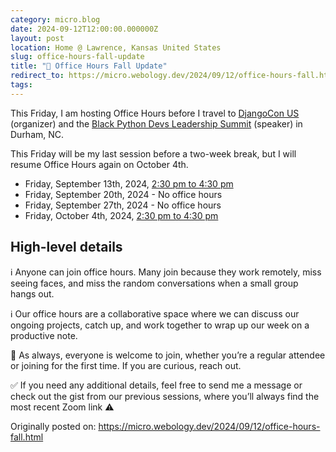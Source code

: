 ```yaml
---
category: micro.blog
date: 2024-09-12T12:00:00.000000Z
layout: post
location: Home @ Lawrence, Kansas United States
slug: office-hours-fall-update
title: "📅 Office Hours Fall Update"
redirect_to: https://micro.webology.dev/2024/09/12/office-hours-fall.html
tags:
---
```


This Friday, I am hosting Office Hours before I travel to [DjangoCon US](https://2024.djangocon.us) (organizer) and the [Black Python Devs Leadership Summit](https://blackpythondevs.com/leadership-summit-2024/) (speaker) in Durham, NC.

This Friday will be my last session before a two-week break, but I will resume Office Hours again on October 4th.

- Friday, September 13th, 2024, [2:30 pm to 4:30 pm](https://time.is/0230PM_13_September_2024_in_CT?Jeff%27s_Office_Hours)
- Friday, September 20th, 2024 - No office hours
- Friday, September 27th, 2024 - No office hours
- Friday, October 4th, 2024, [2:30 pm to 4:30 pm](https://time.is/0230PM_04_October_2024_in_CT?Jeff%27s_Office_Hours)

High-level details
------------------

ℹ️ Anyone can join office hours. Many join because they work remotely, miss seeing faces, and miss the random conversations when a small group hangs out.

ℹ️ Our office hours are a collaborative space where we can discuss our ongoing projects, catch up, and work together to wrap up our week on a productive note.

🙏 As always, everyone is welcome to join, whether you’re a regular attendee or joining for the first time. If you are curious, reach out.

✅ If you need any additional details, feel free to send me a message or check out the gist from our previous sessions, where you’ll always find the most recent Zoom link ⚠️

Originally posted on: https://micro.webology.dev/2024/09/12/office-hours-fall.html
